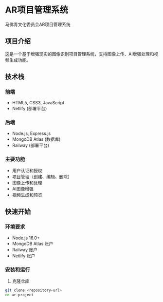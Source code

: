 # AR项目管理系统

马佛青文化委员会AR项目管理系统

## 项目介绍

这是一个基于增强现实的图像识别项目管理系统，支持图像上传、AI增强处理和视频生成功能。

## 技术栈

### 前端
- HTML5, CSS3, JavaScript
- Netlify (部署平台)

### 后端
- Node.js, Express.js
- MongoDB Atlas (数据库)
- Railway (部署平台)

### 主要功能
- 用户认证和授权
- 项目管理（创建、编辑、删除）
- 图像上传和处理
- AI图像增强
- 视频生成和预览

## 快速开始

### 环境要求
- Node.js 16.0+
- MongoDB Atlas 账户
- Railway 账户
- Netlify 账户

### 安装和运行

1. 克隆仓库
```bash
git clone <repository-url>
cd ar-project
